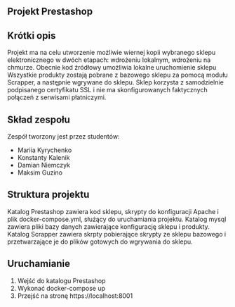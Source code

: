 Projekt Prestashop
------
Krótki opis
---
Projekt ma na celu utworzenie możliwie wiernej kopii wybranego sklepu elektronicznego w dwóch etapach: wdrożeniu lokalnym, wdrożeniu na chmurze. Obecnie kod źródłowy umożliwia lokalne uruchomienie sklepu
Wszystkie produkty zostają pobrane z bazowego sklepu za pomocą modułu Scrapper, a następnie wgrywane do sklepu. Sklep korzysta z samodzielnie podpisanego certyfikatu SSL i nie ma skonfigurowanych faktycznych połączeń z serwisami płatniczymi.

Skład zespołu
---
Zespół tworzony jest przez studentów:
- Mariia Kyrychenko
- Konstanty Kalenik
- Damian Niemczyk
- Maksim Guzino

Struktura projektu
---

Katalog Prestashop zawiera kod sklepu, skrypty do konfiguracji Apache i plik docker-compose.yml, służący do uruchamiania projektu.
Katalog mysql zawiera pliki bazy danych zawierające konfigurację sklepu i produkty.
Katalog Scrapper zawiera skrpty pobierające skrypty ze sklepu bazowego i przetwarzające je do plików gotowych do wgrywania do sklepu.

Uruchamianie
---
1. Wejść do katalogu Prestashop
2. Wykonać docker-compose up
3. Przejść na stronę https://localhost:8001
